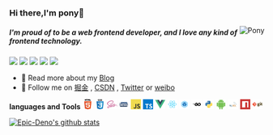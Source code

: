 ### Hi there,I'm pony👏

<a href="https://github.com/Epic-Deno">
    <div align="right" >
        <img align="right" src="https://count.getloli.com/get/@:Pony" alt="Pony" />
    </div>
</a>

<!-- ======================================================================== -->
<!-- 
Now I'm  a web frontend developer. -->
##### I'm proud of to be a web frontend developer, and I love any kind of frontend technology.

[![](https://img.shields.io/badge/-乐观开朗的逍遥子-E6162D?style=flat-square&labelColor=9D1620&logo=Sina-Weibo&logoColor=white)](https://weibo.com/ZZandBB?is_all=1#_loginLayer_1629041370172)
[![](https://img.shields.io/badge/-Pony-1ca0f1?style=flat-square&labelColor=1ca0f1&logo=twitter&logoColor=white)](https://twitter.com/Ponyzz2)
[![](https://img.shields.io/badge/掘金-blue?style=flat-square)](https://juejin.cn/user/1151943917713623)
[![](https://img.shields.io/badge/-CSDN-FF3C00?style=flat-square)](https://blog.csdn.net/qq_44094909?spm=1010.2135.3001.5343&type=lately)
[![](https://img.shields.io/badge/-知乎-fff?style=flat-square&logo=Zhihu&labelColor=ffffff&color=fff)](https://www.zhihu.com/people/zhang-zhen-36-44)

-   🦄️  Read more about my [Blog](https://epic-deno.github.io/deno.github.io/)
-   📱  Follow me on [掘金](https://juejin.cn/user/1151943917713623) , [CSDN](https://blog.csdn.net/qq_44094909?spm=1010.2135.3001.5343&type=lately) , [Twitter](https://twitter.com/Ponyzz2) or [weibo](https://weibo.com/ZZandBB?is_all=1#_loginLayer_1629041370172)

**languages and Tools**
<code><img height="20" src="https://raw.githubusercontent.com/github/explore/80688e429a7d4ef2fca1e82350fe8e3517d3494d/topics/html/html.png"></code>
<code><img height="20" src="https://raw.githubusercontent.com/github/explore/80688e429a7d4ef2fca1e82350fe8e3517d3494d/topics/css/css.png"></code>
<code><img height="20" src="https://raw.githubusercontent.com/github/explore/80688e429a7d4ef2fca1e82350fe8e3517d3494d/topics/sass/sass.png"></code>
<code><img height="20" src="https://raw.githubusercontent.com/github/explore/80688e429a7d4ef2fca1e82350fe8e3517d3494d/topics/less/less.png"></code>
<code><img height="20" src="https://raw.githubusercontent.com/github/explore/80688e429a7d4ef2fca1e82350fe8e3517d3494d/topics/javascript/javascript.png"></code>
<code><img height="20" src="https://raw.githubusercontent.com/github/explore/80688e429a7d4ef2fca1e82350fe8e3517d3494d/topics/typescript/typescript.png"></code>
<code><img height="20" src="https://raw.githubusercontent.com/github/explore/80688e429a7d4ef2fca1e82350fe8e3517d3494d/topics/vue/vue.png"></code>
<code><img height="20" src="https://raw.githubusercontent.com/github/explore/80688e429a7d4ef2fca1e82350fe8e3517d3494d/topics/react/react.png"></code>
<code><img height="20" src="https://raw.githubusercontent.com/github/explore/80688e429a7d4ef2fca1e82350fe8e3517d3494d/topics/webpack/webpack.png"></code>
<code><img height="20" src="https://raw.githubusercontent.com/github/explore/80688e429a7d4ef2fca1e82350fe8e3517d3494d/topics/go/go.png"></code>
<code><img height="20" src="https://raw.githubusercontent.com/github/explore/80688e429a7d4ef2fca1e82350fe8e3517d3494d/topics/python/python.png"></code>
<code><img height="20" src="https://raw.githubusercontent.com/github/explore/80688e429a7d4ef2fca1e82350fe8e3517d3494d/topics/android/android.png"></code>
<code><img height="20" src="https://raw.githubusercontent.com/github/explore/80688e429a7d4ef2fca1e82350fe8e3517d3494d/topics/mysql/mysql.png"></code>
<code><img height="20" src="https://raw.githubusercontent.com/github/explore/80688e429a7d4ef2fca1e82350fe8e3517d3494d/topics/npm/npm.png"></code>
<code><img height="20" src="https://raw.githubusercontent.com/github/explore/80688e429a7d4ef2fca1e82350fe8e3517d3494d/topics/git/git.png"></code>

[![Epic-Deno's github stats](https://github-readme-stats.vercel.app/api?username=Epic-Deno)](https://github.com/anuraghazra/github-readme-stats)

